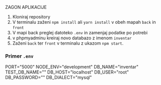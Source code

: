 ZAGON APLIKACIJE

1. Kloniraj repository
2. V terminalu zaženi ``npm install`` ali ``yarn install`` v obeh mapah ``back`` in ``front``
3. V mapi back preglej datoteko ``.env`` in zamenjaj podatke po potrebi
4. v phpmyadminu kreiraj novo databazo z imenom ``inventar``
5. Zaženi ``back`` ter ``front`` v terminalu z ukazom `npm start`.



### Primer ``.env``

PORT="5000"
NODE_ENV="development"
DB_NAME="inventar"
TEST_DB_NAME=""
DB_HOST="localhost"
DB_USER="root"
DB_PASSWORD=""
DB_DIALECT="mysql"
